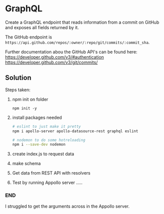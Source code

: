 # GraphQL

Create a GraphQL endpoint that reads information from a commit on GitHub and exposes all fields returned by it.

The GitHub endpoint is `https://api.github.com/repos/:owner/:repo/git/commits/:commit_sha`.

Further documentation abou the GitHub API's can be found here:  
<https://developer.github.com/v3/#authentication>  
<https://developer.github.com/v3/git/commits/>  

## Solution

Steps taken:

1. npm init on folder

   `npm init -y`

2. install packages needed

    ```bash
    # eslint to just make it pretty
    npm i apollo-server apollo-datasource-rest graphql eslint

    # nodemon to do some hotreloading
    npm i --save-dev nodemon
    ```

3. create index.js to request data
4. make schema
5. Get data from REST API with resolvers
6. Test by running Appollo server .....

### END

I struggled to get the arguments across in the Appollo server.
